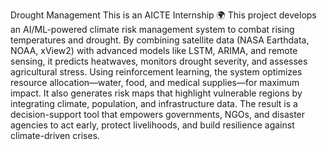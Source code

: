 Drought Management 
This is an AICTE Internship
🌍 This project develops an AI/ML-powered climate risk management system to combat rising temperatures and drought. By combining satellite data (NASA Earthdata, NOAA, xView2) 
with advanced models like LSTM, ARIMA, and remote sensing, it predicts heatwaves, monitors drought severity, and assesses agricultural stress. 
Using reinforcement learning, the system optimizes resource allocation—water, food, and medical supplies—for maximum impact. 
It also generates risk maps that highlight vulnerable regions by integrating climate, population, and infrastructure data.
The result is a decision-support tool that empowers governments, NGOs, and disaster agencies to act early, protect livelihoods, 
and build resilience against climate-driven crises.
